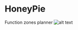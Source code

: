 # HoneyPie
Function zones planner
![alt text](https://github.com/[Niwauman]/[HoneyPie]/blob/[main]/images/image.png?raw=true)
